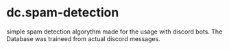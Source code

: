 # dc.spam-detection
 simple spam detection algorythm made for the usage with discord bots. The Database was traineed from actual discord messages.
